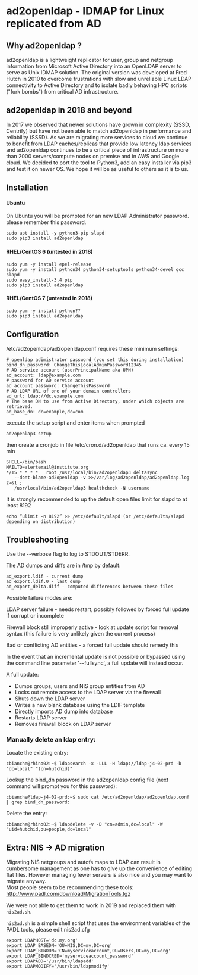 # ad2openldap - IDMAP for Linux replicated from AD  

## Why ad2openldap ?

ad2openldap is a lightweight replicator for user, group and netgroup information
from Microsoft Active Directory into an OpenLDAP server to serve as Unix IDMAP
solution. The original version was developed at Fred Hutch in 2010 to overcome
frustrations with slow and unreliable Linux LDAP connectivity to Active Directory
and to isolate badly behaving HPC scripts ("fork bombs") from critical AD
infrastructure.

## ad2openldap in 2018 and beyond

In 2017 we observed that newer solutions have grown in complexity (SSSD, Centrify)
but have not been able to match ad2openldap in performance and reliability (SSSD).
As we are migrating more services to cloud we continue to benefit from LDAP
caches/replicas that provide low latency ldap services and ad2openldap continues
to be a critical piece of infrastructure on more than 2000 servers/compute nodes
on premise and in AWS and Google cloud.
We decided to port the tool to Python3, add an easy installer via pip3 and test
it on newer OS. We hope it will be as useful to others as it is to us.

## Installation

#### Ubuntu

On Ubuntu you will be prompted for an new LDAP Administrator password. please
remember this password.

    sudo apt install -y python3-pip slapd
    sudo pip3 install ad2openldap

#### RHEL/CentOS 6 (untested in 2018)

    sudo yum -y install epel-release
    sudo yum -y install python34 python34-setuptools python34-devel gcc slapd
    sudo easy_install-3.4 pip
    sudo pip3 install ad2openldap

#### RHEL/CentOS 7 (untested in 2018)

    sudo yum -y install python??
    sudo pip3 install ad2openldap

## Configuration

/etc/ad2openldap/ad2openldap.conf requires these minimum settings:

    # openldap adimistrator password (you set this during installation)
    bind_dn_password: ChangeThisLocalAdminPassword12345
    # AD service account (userPrincipalName aka UPN)
    ad_account: ldap@example.com
    # password for AD service account
    ad_account_password: ChangeThisPassword
    # AD LDAP URL of one of your domain controllers
    ad_url: ldap://dc.example.com
    # The base DN to use from Active Directory, under which objects are  retrieved.
    ad_base_dn: dc=example,dc=com

execute the setup script and enter items when prompted

    ad2openlap3 setup

then create a cronjob in file /etc/cron.d/ad2openldap that runs ca. every 15 min

    SHELL=/bin/bash
    MAILTO=alertemail@institute.org
    */15 * * * *   root /usr/local/bin/ad2openldap3 deltasync
       --dont-blame-ad2openldap -v >>/var/log/ad2openldap/ad2openldap.log 2>&1 ;
       /usr/local/bin/ad2openldap3 healthcheck -N username

It is strongly recommended to up the default open files limit for slapd to at least 8192

    echo “ulimit -n 8192” >> /etc/default/slapd (or /etc/defaults/slapd depending on distribution)

## Troubleshooting

Use the --verbose flag to log to STDOUT/STDERR.

The AD dumps and diffs are in /tmp by default:

    ad_export.ldif - current dump
    ad_export.ldif.0 - last dump
    ad_export_delta.diff - computed differences between these files

Possible failure modes are:

LDAP server failure - needs restart, possibly followed by forced full update
if corrupt or incomplete

Firewall block still improperly active - look at update script for removal
syntax (this failure is very unlikely given the current process)

Bad or conflicting AD entities - a forced full update should remedy this

In the event that an incremental update is not possible or bypassed using the
command line parameter '--fullsync', a full update will instead occur.

A full update:

* Dumps groups, users and NIS group entities from AD
* Locks out remote access to the LDAP server via the firewall
* Shuts down the LDAP server
* Writes a new blank database using the LDIF template
* Directly imports AD dump into database
* Restarts LDAP server
* Removes firewall block on LDAP server

### Manually delete an ldap entry:

Locate the existing entry:
```
cbianche@rhino02:~$ ldapsearch -x -LLL -H ldap://ldap-j4-02-prd -b "dc=local" "(cn=hutchid)"
```
Lookup the bind_dn password in the ad2openldap config file (next command will prompt you for this password):
```
cbianche@ldap-j4-02-prd:~$ sudo cat /etc/ad2openldap/ad2openldap.conf | grep bind_dn_password:
```
Delete the entry:
```
cbianche@rhino02:~$ ldapdelete -v -D "cn=admin,dc=local" -W "uid=hutchid,ou=people,dc=local"
```


## Extra: NIS -> AD migration

Migrating NIS netgroups and autofs maps to LDAP can result in cumbersome
management as one has to give up the convenience of editing flat files.
However managing fewer servers is also nice and you may want to migrate
anyway.  
Most people seem to be recommending these tools: 
http://www.padl.com/download/MigrationTools.tgz

We were not able to get them to work in 2019 and replaced them with `nis2ad.sh`.

`nis2ad.sh` is a simple shell script that uses the environment variables of
the PADL tools, please edit nis2ad.cfg

```
export LDAPHOST='dc.my.org'
export LDAP_BASEDN='OU=NIS,DC=my,DC=org'
export LDAP_BINDDN='CN=myserviceaccount,OU=Users,DC=my,DC=org'
export LDAP_BINDCRED='myserviceaccount_password'
export LDAPADD='/usr/bin/ldapadd'
export LDAPMODIFY='/usr/bin/ldapmodify'
```
